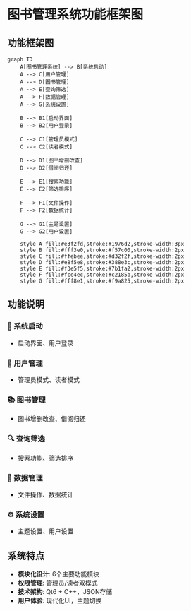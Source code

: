 # 图书管理系统功能框架图

## 功能框架图

```mermaid
graph TD
    A[图书管理系统] --> B[系统启动]
    A --> C[用户管理]
    A --> D[图书管理]
    A --> E[查询筛选]
    A --> F[数据管理]
    A --> G[系统设置]
    
    B --> B1[启动界面]
    B --> B2[用户登录]
    
    C --> C1[管理员模式]
    C --> C2[读者模式]
    
    D --> D1[图书增删改查]
    D --> D2[借阅归还]
    
    E --> E1[搜索功能]
    E --> E2[筛选排序]
    
    F --> F1[文件操作]
    F --> F2[数据统计]
    
    G --> G1[主题设置]
    G --> G2[用户设置]
    
    style A fill:#e3f2fd,stroke:#1976d2,stroke-width:3px
    style B fill:#fff3e0,stroke:#f57c00,stroke-width:2px
    style C fill:#ffebee,stroke:#d32f2f,stroke-width:2px
    style D fill:#e8f5e8,stroke:#388e3c,stroke-width:2px
    style E fill:#f3e5f5,stroke:#7b1fa2,stroke-width:2px
    style F fill:#fce4ec,stroke:#c2185b,stroke-width:2px
    style G fill:#fff8e1,stroke:#f9a825,stroke-width:2px
```

## 功能说明

### 🌟 系统启动
- 启动界面、用户登录

### 👥 用户管理
- 管理员模式、读者模式

### 📚 图书管理
- 图书增删改查、借阅归还

### 🔍 查询筛选
- 搜索功能、筛选排序

### 💾 数据管理
- 文件操作、数据统计

### ⚙️ 系统设置
- 主题设置、用户设置

## 系统特点

- **模块化设计**: 6个主要功能模块
- **权限管理**: 管理员/读者双模式
- **技术架构**: Qt6 + C++，JSON存储
- **用户体验**: 现代化UI，主题切换